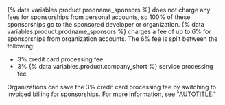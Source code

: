 {% data variables.product.prodname_sponsors %} does not charge any fees for sponsorships from personal accounts, so 100% of these sponsorships go to the sponsored developer or organization.  {% data variables.product.prodname_sponsors %} charges a fee of up to 6% for sponsorships from organization accounts. The 6% fee is split between the following:

- 3% credit card processing fee
- 3% {% data variables.product.company_short %} service processing fee

Organizations can save the 3% credit card processing fee by switching to invoiced billing for sponsorships. For more information, see "[AUTOTITLE](/sponsors/sponsoring-open-source-contributors/paying-for-github-sponsors-by-invoice)."
